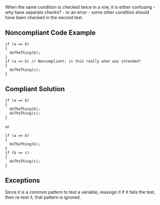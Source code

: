 
When the same condition is checked twice in a row, it is either confusing - why have separate checks? - or an error - some other condition should have been checked in the second test.

## Noncompliant Code Example


    if (a == b)
    {
      doTheThing(b);
    }
    if (a == b) // Noncompliant; is this really what was intended?
    {
      doTheThing(c);
    }


## Compliant Solution


    if (a == b)
    {
      doTheThing(b);
      doTheThing(c);
    }


or


    if (a == b)
    {
      doTheThing(b);
    }
    if (b == c)
    {
      doTheThing(c);
    }


## Exceptions

Since it is a common pattern to test a variable, reassign it if it fails the test, then re-test it, that pattern is ignored.
